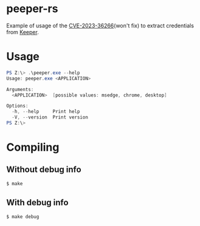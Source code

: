 # peeper-rs

Example of usage of the [CVE-2023-36266](https://nvd.nist.gov/vuln/detail/CVE-2023-36266)(won't fix) to extract credentials from [Keeper](https://www.keepersecurity.com/).

# Usage
```powershell
PS Z:\> .\peeper.exe --help
Usage: peeper.exe <APPLICATION>

Arguments:
  <APPLICATION>  [possible values: msedge, chrome, desktop]

Options:
  -h, --help     Print help
  -V, --version  Print version
PS Z:\>
```

# Compiling

## Without debug info
```bash
$ make
```

## With debug info
```bash
$ make debug
```
